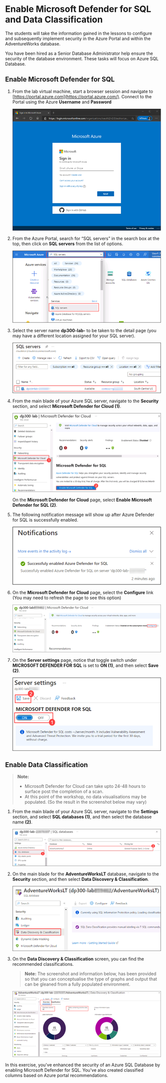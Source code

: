 # Enable Microsoft Defender for SQL and Data Classification

The students will take the information gained in the lessons to configure and subsequently implement security in the Azure Portal and within the AdventureWorks database.

You have been hired as a Senior Database Administrator help ensure the security of the database environment. These tasks will focus on Azure SQL Database.

## Enable Microsoft Defender for SQL

1. From the lab virtual machine, start a browser session and navigate to [https://portal.azure.com](https://portal.azure.com/). Connect to the Portal using the Azure **Username** <inject key="AzureAdUserEmail"></inject> and **Password** <inject key="AzureAdUserPassword"></inject>

    ![Picture 1](../images/dp-300-module-01-lab-01.png)

1. From the Azure Portal, search for “SQL servers” in the search box at the top, then click on **SQL servers** from the list of options.

    ![Picture 1](../images/upd-dp-300-module-04-lab-1.png)

1. Select the server name **dp300-lab- <inject key="Deployment-id"></inject>** to be taken to the detail page (you may have a different location assigned for your SQL server).

    ![A screenshot of a social media post Description automatically generated](../images/upd-dp-300-module-04-lab-2.png)

1. From the main blade of your Azure SQL server, navigate to the **Security** section, and select **Microsoft Defender for Cloud (1)**.

    ![Screenshot of selecting the Microsoft Defender for Cloud option](../images/upd-dp-300-module-05-lab-01.png)

    On the **Microsoft Defender for Cloud** page, select **Enable Microsoft Defender for SQL (2)**.

1. The following notification message will show up after Azure Defender for SQL is successfully enabled.

    ![Screenshot of selecting the Configure option](../images/upd-dp-300-module-05-lab-02_1.png)

1. On the **Microsoft Defender for Cloud** page, select the **Configure** link (You may need to refresh the page to see this option)

    ![Screenshot of selecting the Configure option](../images/updt-dp-300-module-05-lab-02.png)

1. On the **Server settings** page, notice that toggle switch under **MICROSOFT DEFENDER FOR SQL** is set to **ON (1)**, and then select **Save (2)**.

    ![Screenshot of Server settings page](../images/upd-dp-300-module-05-lab-03.png)

## Enable Data Classification

> **Note:** 
> - Microsoft Defender for Cloud can take upto 24-48 hours to surface post the completion of a scan.
> - At this point of the workshop, no data visualisations may be populated. (So the result in the screenshot below may vary)

1. From the main blade of your Azure SQL server, navigate to the **Settings** section, and select **SQL databases (1)**, and then select the database name **(2)**.

    ![Screenshot showing selecting the AdventureWOrksLT database](../images/upd-dp-300-module-05-lab-04.png)

1. On the main blade for the **AdventureWorksLT** database, navigate to the **Security** section, and then select **Data Discovery & Classification**.

    ![Screenshot showing the Data Discovery & Classification](../images/upd-dp-300-module-05-lab-05.png)

1. On the **Data Discovery & Classification** screen, you can find the recommended classifications.

   > **Note:** The screenshot and information below, has been provided so that you can conceptualise the type of graphs and output that can be gleaned from a fully populated environment.

    ![Screenshot showing the Accept selected recommendations](../images/upd-dp-300-module-05-lab-08.png)

In this exercise, you've enhanced the security of an Azure SQL Database by enabling Microsoft Defender for SQL. You've also created classified columns based on Azure portal recommendations.
